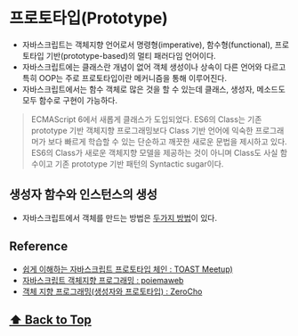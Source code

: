 # 프로토타입(Prototype)

* 자바스크립트는 객체지향 언어로서 명령형(imperative), 함수형(functional), 프로토타입 기반(prototype-based)의 멀티 패러다임 언어이다.  
* 자바스크립트에는 클래스란 개념이 없어 객체 생성이나 상속이 다른 언어와 다르고 특히 OOP는 주로 프로토타입이란 메커니즘을 통해 이루어진다.  
* 자바스크립트에서는 함수 객체로 많은 것을 할 수 있는데 클래스, 생성자, 메소드도 모두 함수로 구현이 가능하다.

> ECMAScript 6에서 새롭게 클래스가 도입되었다. ES6의 Class는 기존 prototype 기반 객체지향 프로그래밍보다 Class 기반 언어에 익숙한 프로그래머가 보다 빠르게 학습할 수 있는 단순하고 깨끗한 새로운 문법을 제시하고 있다. ES6의 Class가 새로운 객체지향 모델을 제공하는 것이 아니며 Class도 사실 함수이고 기존 prototype 기반 패턴의 Syntactic sugar이다.  


## 생성자 함수와 인스턴스의 생성  

* 자바스크립트에서 객체를 만드는 방법은 [두가지 방법](/javascript/js_object/object.md#%EA%B0%9D%EC%B2%B4-%EC%83%9D%EC%84%B1-%EB%B0%A9%EB%B2%95)이 있다.


  
## Reference

- [쉽게 이해하는 자바스크립트 프로토타입 체인 : TOAST Meetup)](https://meetup.toast.com/posts/104)  
- [자바스크립트 객체지향 프로그래밍 : poiemaweb](https://poiemaweb.com/js-object-oriented-programming)  
- [객체 지향 프로그래밍(생성자와 프로토타입) : ZeroCho](https://www.zerocho.com/category/JavaScript/post/573c2acf91575c17008ad2fc)



 **[⬆  Back to Top](#프로토타입prototype)**
---
